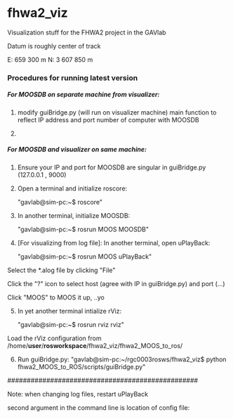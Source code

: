 fhwa2_viz
=========

Visualization stuff for the FHWA2 project in the GAVlab

Datum is roughly center of track

E: 	  659 300  		m
N: 	3 607 850   	m


### Procedures for running latest version ###

##### For MOOSDB on separate machine from visualizer: #####

1. modify guiBridge.py (will run on visualizer machine) main function to reflect IP address and port number of computer with MOOSDB

2. 


##### For MOOSDB and visualizer on same machine: #####
	
1. Ensure your IP and port for MOOSDB are singular in guiBridge.py (127.0.0.1 , 9000)

2. Open a terminal and initialize roscore:
	
	"gavlab@sim-pc:~$ roscore"
	
3. In another terminal, initialize MOOSDB:
	
	"gavlab@sim-pc:~$ rosrun MOOS MOOSDB"
	
4. [For visualizing from log file]: In another terminal, open uPlayBack:
	
	"gavlab@sim-pc:~$ rosrun MOOS uPlayBack"

Select the *.alog file by clicking "File"

Click the "?" icon to select host (agree with IP in guiBridge.py) and port (...)

Click "MOOS" to MOOS it up, ..yo

5. In yet another terminal intialize rViz:

	"gavlab@sim-pc:~$ rosrun rviz rviz"

Load the rViz configuration from /home/__user__/__rosworkspace__/fhwa2_viz/fhwa2_MOOS_to_ros/

6. Run guiBridge.py:
	"gavlab@sim-pc:~/rgc0003rosws/fhwa2_viz$ python fhwa2_MOOS_to_ROS/scripts/guiBridge.py"



#################################################

Note: when changing log files, restart uPlayBack

second argument in the command line is location of config file:
		